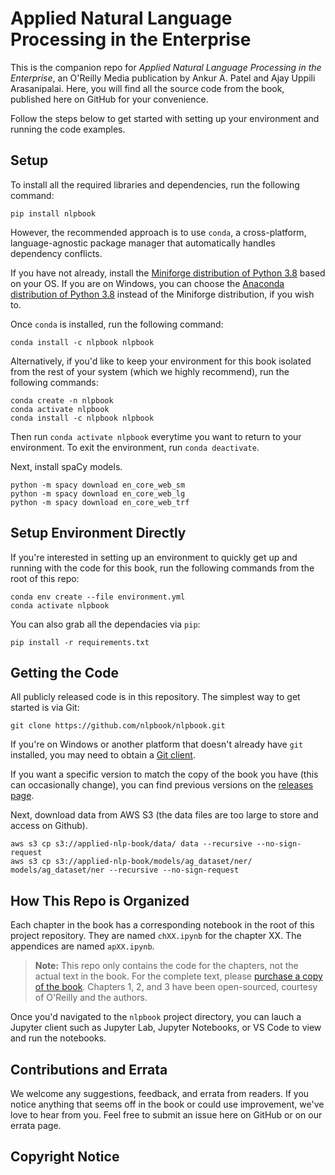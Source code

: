 # Applied Natural Language Processing in the Enterprise

This is the companion repo for _Applied Natural Language Processing in the Enterprise_, an O'Reilly Media publication by Ankur A. Patel and Ajay Uppili Arasanipalai. Here, you will find all the source code from the book, published here on GitHub for your convenience.

Follow the steps below to get started with setting up your environment and running the code examples.

## Setup

To install all the required libraries and dependencies, run the following command:

```
pip install nlpbook
```

However, the recommended approach is to use `conda`, a cross-platform, language-agnostic package manager that automatically handles dependency conflicts.

If you have not already, install the [Miniforge distribution of Python 3.8](https://github.com/conda-forge/miniforge#download) based on your OS. If you are on Windows, you can choose the [Anaconda distribution of Python 3.8](https://www.anaconda.com/products/individual) instead of the Miniforge distribution, if you wish to.

Once `conda` is installed, run the following command:

```
conda install -c nlpbook nlpbook
```

Alternatively, if you'd like to keep your environment for this book isolated from the rest of your system (which we highly recommend), run the following commands:

```
conda create -n nlpbook
conda activate nlpbook
conda install -c nlpbook nlpbook
```

Then run `conda activate nlpbook` everytime you want to return to your environment. To exit the environment, run `conda deactivate`.

Next, install spaCy models.

```
python -m spacy download en_core_web_sm
python -m spacy download en_core_web_lg
python -m spacy download en_core_web_trf
```

## Setup Environment Directly

If you're interested in setting up an environment to quickly get up and running with the code for this book, run the following commands from the root of this repo: 

```
conda env create --file environment.yml
conda activate nlpbook
```

You can also grab all the dependacies via `pip`:

```
pip install -r requirements.txt
``` 

## Getting the Code

All publicly released code is in this repository. The simplest way to get started is via Git:

```
git clone https://github.com/nlpbook/nlpbook.git
```

If you're on Windows or another platform that doesn't already have `git` installed, you may need to obtain a [Git client](https://git-scm.com/downloads).

If you want a specific version to match the copy of the book you have (this can occasionally change), you can find previous versions on the [releases page](https://github.com/nlpbook/nlpbook/releases).

Next, download data from AWS S3 (the data files are too large to store and access on Github).

```
aws s3 cp s3://applied-nlp-book/data/ data --recursive --no-sign-request
aws s3 cp s3://applied-nlp-book/models/ag_dataset/ner/ models/ag_dataset/ner --recursive --no-sign-request
```

## How This Repo is Organized

Each chapter in the book has a corresponding notebook in the root of this project repository. They are named `chXX.ipynb` for the chapter XX. The appendices are named `apXX.ipynb`.

> **Note:** This repo only contains the code for the chapters, not the actual text in the book. For the complete text, please [purchase a copy of the book](https://www.amazon.com/dp/149206257X). Chapters 1, 2, and 3 have been open-sourced, courtesy of O'Reilly and the authors.

Once you'd navigated to the `nlpbook` project directory, you can lauch a Jupyter client such as Jupyter Lab, Jupyter Notebooks, or VS Code to view and run the notebooks.

## Contributions and Errata

We welcome any suggestions, feedback, and errata from readers. If you notice anything that seems off in the book or could use improvement, we've love to hear from you. Feel free to submit an issue here on GitHub or on our errata page.

## Copyright Notice
